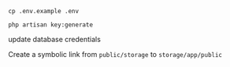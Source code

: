 ``cp .env.example .env``

``php artisan key:generate``

update database credentials

Create a symbolic link from ``public/storage`` to ``storage/app/public``

